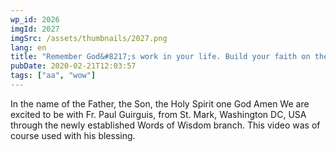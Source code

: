 ```yaml
---
wp_id: 2026
imgId: 2027
imgSrc: /assets/thumbnails/2027.png
lang: en
title: "Remember God&#8217;s work in your life. Build your faith on them."
pubDate: 2020-02-21T12:03:57
tags: ["aa", "wow"]
---
```

<!-- page: 6 -->

<p>In the name of the Father, the Son, the Holy Spirit one God Amen We are excited to be with Fr. Paul Guirguis, from St. Mark, Washington DC, USA through the newly established Words of Wisdom branch. This video was of course used with his blessing.</p>

